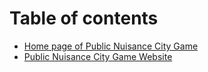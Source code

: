 # Table of contents

* [Home page of Public Nuisance City Game](README.md)
* [Public Nuisance City Game Website](https://publicnuisancecitygame.mygamesonline.org)


